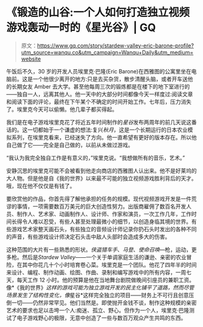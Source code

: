 # 《锻造的山谷:一个人如何打造独立视频游戏轰动一时的《星光谷》| GQ

> 原文：<https://www.gq.com/story/stardew-valley-eric-barone-profile?utm_source=wanqu.co&utm_campaign=Wanqu+Daily&utm_medium=website>

午饭后不久，30 岁的开发人员埃里克·巴隆(Eric Barone)在西雅图的公寓里坐在电脑前。这是一个他很少离开的地方:只是去买杂货，散步清醒头脑，或者开车送他的长期女友 Amber 去大学。甚至他每周三次的锻炼都是在楼下的地下室进行的——独自一人，远离其他人。他一天中的大部分时间都像今天一样度过:阅读文章和阅读下面的评论，最终在下午某个不确定的时间开始工作。七年后，压力消失了。埃里克今天可以偷懒。他几辈子都买得起。

我们是在电子游戏埃里克花了将近五年时间制作的*星谷*发布两周年的前几天说这番话的。这一切都始于一个谦虚的想法:复兴*秋月*，这是一个长期运行的日本农业模拟系列，在埃里克看来，已经迷失了方向。他一直希望有更好的版本存在。所以他自己做了它——完全是自己做的，以前从未做过游戏。

“我认为我完全独自工作是有意义的，”埃里克说。“我想做所有的音乐，艺术。”

安静沉思的埃里克可能不会被看到他走向商店的西雅图人认出来。他不是好莱坞的大人物。但是他是自《我的世界》以来最不可能的独立视频游戏胜利背后的天才。哦，现在他不仅仅是有钱了。

要欣赏他的作品，你首先得了解他承担的任务的规模。现代视频游戏开发是一件荒谬的事情，一项需要数百万美元的巨大创造性努力。出版商雇佣了数百名开发人员、制作人、艺术家、动画制作人、设计师、作家和演员，一次工作几年，工作时间长得令人难以忍受，有些人甚至处理最微小的细节，以创造身临其境的世界。有些游戏艺术家整天画石头，有些独立的音频设计师记录你扔石头时发出的各种不同的声音，有些游戏设计师决定石头击中敌人头部时会造成多大的伤害。

这种范围的大片有一些熟悉的形状。*侠盗猎车手*、*马登*、*使命召唤*—枪，运动，更多枪。然后是*Stardew Valley*——一个关于单调家庭生活的谦逊、亲密的农业冒险，在其中你花几十个小时培育卷心菜。埃里克是一个团队。他花了四年半的时间来设计、编程、制作动画、绘图、作曲、录制和编写游戏中的所有内容，一周七天，每天工作 12 小时。他的预算是他在当地舞台剧院做晚间引座员的兼职工资。像*《我的世界》*这样的游戏可能为独立游戏开发的民主化铺平了道路，然而尽管场景发生了结构性变化，像*星谷*这样完全独立的项目——财务上不可行且创意压倒一切——仍然非常罕见。他们当然是。即使抛开金钱不谈，制作这种规模的亲密艺术的要求也足以击垮一个人:痴迷、孤立、野心。但作为一个人，埃里克·巴隆测试了电子游戏野心的极限，无意中创造了一些与数百万观众产生共鸣的东西。